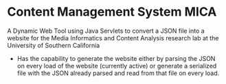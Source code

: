 # Content Management System MICA
A Dynamic Web Tool using Java Servlets to convert a JSON file
into a website for the Media Informatics and Content Analysis
research lab at the University of Southern  California

 - Has the capability to generate the website either by parsing
 the JSON on every load of the website (currently active) or
 generate a serialized file with the JSON already parsed and read from
 that file on every load.
